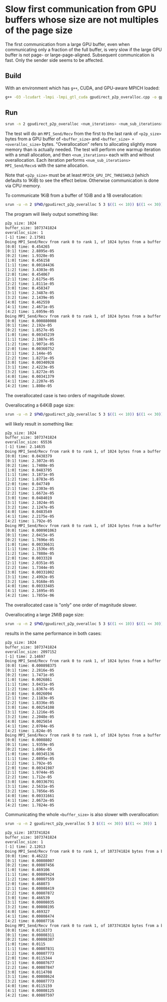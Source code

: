 # Slow first communication from GPU buffers whose size are not multiples of the page size

The first communication from a large GPU buffer, even when communicating only a
fraction of the full buffer, is very slow if the large GPU buffer is not page-
or large-page-aligned. Subsequent communication is fast. Only the sender side
seems to be affected.

## Build

With an environment which has `g++`, CUDA, and GPU-aware MPICH loaded:

```bash
g++ -O3 -lcudart -lmpi -lmpi_gtl_cuda gpudirect_p2p_overalloc.cpp -o gpudirect_p2p_overalloc
```

## Run

```bash
srun -n 2 gpudirect_p2p_overalloc <num_iterations> <num_sub_iterations> <p2p_size> <buffer_size> <overalloc_size>
```

The test will do an `MPI_Send/Recv` from the first to the last rank of
`<p2p_size>` bytes from a GPU buffer of `<buffer_size>` and `<buffer_size> +
<overalloc_size>` bytes. "Overallocation" refers to allocating slightly more
memory than is actually needed. The test will perform one warmup iteration with
a small allocation, and then `<num_iterations>` each with and without
overallocation. Each iteration performs `<num_sub_iterations>` `MPI_Send/Recv`s
with the same allocation.

Note that `<p2p_size>` must be at least `MPICH_GPU_IPC_THRESHOLD` (which
defaults to 1KiB) to see the effect below. Otherwise communication is done via
CPU memory.

To communicate 1KiB from a buffer of 1GiB and a 1B overallocation:

```bash
srun -u -n 2 $PWD/gpudirect_p2p_overalloc 5 3 $((1 << 10)) $((1 << 30)) 1
```

The program will likely output something like:

```bash
p2p_size: 1024
buffer_size: 1073741824
overalloc_size: 1
[-1] time: 2.17581
Doing MPI_Send/Recv from rank 0 to rank 1, of 1024 bytes from a buffer of 1073741825 bytes (with overalloc).
[0:0] time: 0.454265
[0:1] time: 2.8895e-05
[0:2] time: 1.9328e-05
[1:0] time: 0.456158
[1:1] time: 0.00184436
[1:2] time: 3.4303e-05
[2:0] time: 0.454067
[2:1] time: 2.6175e-05
[2:2] time: 1.8111e-05
[3:0] time: 0.458347
[3:1] time: 2.3487e-05
[3:2] time: 2.1439e-05
[4:0] time: 0.462559
[4:1] time: 2.4671e-05
[4:2] time: 1.6959e-05
Doing MPI_Send/Recv from rank 0 to rank 1, of 1024 bytes from a buffer of 1073741824 bytes (without overalloc).
[0:0] time: 0.000880008
[0:1] time: 2.192e-05
[0:2] time: 1.8527e-05
[1:0] time: 0.00345239
[1:1] time: 2.1087e-05
[1:2] time: 1.9071e-05
[2:0] time: 0.00360752
[2:1] time: 2.144e-05
[2:2] time: 1.8271e-05
[3:0] time: 0.00340928
[3:1] time: 2.4223e-05
[3:2] time: 1.8272e-05
[4:0] time: 0.00341379
[4:1] time: 2.2207e-05
[4:2] time: 1.808e-05
```

The overallocated case is two orders of magnitude slower.

Overallocating a 64KiB page size:

```bash
srun -u -n 2 $PWD/gpudirect_p2p_overalloc 5 3 $((1 << 10)) $((1 << 30)) $((1 << 16))
```

will likely result in something like:

```bash
p2p_size: 1024
buffer_size: 1073741824
overalloc_size: 65536
[-1] time: 2.14635
Doing MPI_Send/Recv from rank 0 to rank 1, of 1024 bytes from a buffer of 1073807360 bytes (with overalloc).
[0:0] time: 0.0438379
[0:1] time: 2.3072e-05
[0:2] time: 1.7408e-05
[1:0] time: 0.0483795
[1:1] time: 3.1871e-05
[1:2] time: 1.8783e-05
[2:0] time: 0.047749
[2:1] time: 2.2303e-05
[2:2] time: 1.6672e-05
[3:0] time: 0.0484019
[3:1] time: 2.1024e-05
[3:2] time: 2.1247e-05
[4:0] time: 0.0483549
[4:1] time: 2.2175e-05
[4:2] time: 1.792e-05
Doing MPI_Send/Recv from rank 0 to rank 1, of 1024 bytes from a buffer of 1073741824 bytes (without overalloc).
[0:0] time: 0.000901063
[0:1] time: 2.0415e-05
[0:2] time: 1.7696e-05
[1:0] time: 0.00336631
[1:1] time: 2.1536e-05
[1:2] time: 1.7888e-05
[2:0] time: 0.0033328
[2:1] time: 2.0351e-05
[2:2] time: 1.7344e-05
[3:0] time: 0.00331002
[3:1] time: 2.4992e-05
[3:2] time: 1.9168e-05
[4:0] time: 0.00333485
[4:1] time: 2.1695e-05
[4:2] time: 1.7855e-06
```

The overallocated case is "only" one order of magnitude slower.

Overallocating a large 2MiB page size:

```bash
srun -u -n 2 $PWD/gpudirect_p2p_overalloc 5 3 $((1 << 10)) $((1 << 30)) $((1 << 21))
```

results in the same performance in both cases:

```bash
p2p_size: 1024
buffer_size: 1073741824
overalloc_size: 2097152
[-1] time: 2.14697
Doing MPI_Send/Recv from rank 0 to rank 1, of 1024 bytes from a buffer of 1075838976 bytes (with overalloc).
[0:0] time: 0.000898375
[0:1] time: 2.2816e-05
[0:2] time: 1.7471e-05
[1:0] time: 0.0026861
[1:1] time: 3.0431e-05
[1:2] time: 1.8367e-05
[2:0] time: 0.0026094
[2:1] time: 2.1183e-05
[2:2] time: 1.8336e-05
[3:0] time: 0.00254108
[3:1] time: 2.1216e-05
[3:2] time: 2.2048e-05
[4:0] time: 0.0025654
[4:1] time: 2.0704e-05
[4:2] time: 1.824e-05
Doing MPI_Send/Recv from rank 0 to rank 1, of 1024 bytes from a buffer of 1073741824 bytes (without overalloc).
[0:0] time: 0.0008802
[0:1] time: 1.9359e-05
[0:2] time: 1.696e-05
[1:0] time: 0.00345136
[1:1] time: 2.0895e-05
[1:2] time: 1.792e-05
[2:0] time: 0.00341987
[2:1] time: 1.9744e-05
[2:2] time: 1.712e-05
[3:0] time: 0.00336791
[3:1] time: 2.5631e-05
[3:2] time: 1.7856e-05
[4:0] time: 0.00331661
[4:1] time: 2.0672e-05
[4:2] time: 1.7824e-05
```

Communicating the whole `<buffer_size>` is also slower with overallocation:

```bash
srun -u -n 2 gpudirect_p2p_overalloc 5 3 $((1 << 30)) $((1 << 30)) 1
```

```bash
p2p_size: 1073741824
buffer_size: 1073741824
overalloc_size: 1
[-1] time: 2.12013
Doing MPI_Send/Recv from rank 0 to rank 1, of 1073741824 bytes from a buffer of 1073741825 bytes (with overalloc).
[0:0] time: 0.46222
[0:1] time: 0.00808007
[0:2] time: 0.00807456
[1:0] time: 0.469106
[1:1] time: 0.00809424
[1:2] time: 0.00807559
[2:0] time: 0.468073
[2:1] time: 0.00808419
[2:2] time: 0.00807872
[3:0] time: 0.466539
[3:1] time: 0.00808035
[3:2] time: 0.00808195
[4:0] time: 0.469327
[4:1] time: 0.00808474
[4:2] time: 0.00807716
Doing MPI_Send/Recv from rank 0 to rank 1, of 1073741824 bytes from a buffer of 1073741824 bytes (without overalloc).
[0:0] time: 0.0116373
[0:1] time: 0.00808311
[0:2] time: 0.00808387
[1:0] time: 0.0115
[1:1] time: 0.00807831
[1:2] time: 0.00807773
[2:0] time: 0.0115344
[2:1] time: 0.00807677
[2:2] time: 0.00807847
[3:0] time: 0.0114708
[3:1] time: 0.00808624
[3:2] time: 0.00807773
[4:0] time: 0.0115159
[4:1] time: 0.00808125
[4:2] time: 0.00807597
```
